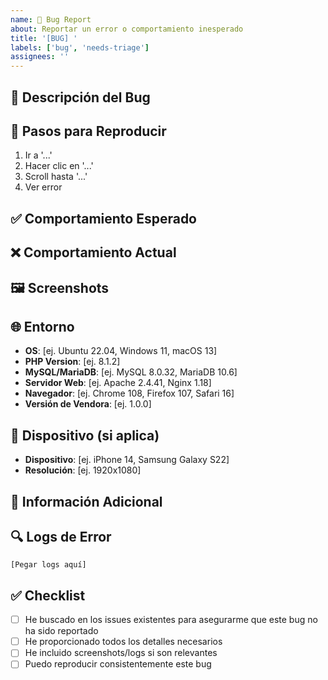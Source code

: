 ```yaml
---
name: 🐛 Bug Report
about: Reportar un error o comportamiento inesperado
title: '[BUG] '
labels: ['bug', 'needs-triage']
assignees: ''
---
```


## 🐛 Descripción del Bug
<!-- Descripción clara y concisa del problema -->

## 🔄 Pasos para Reproducir
<!-- Pasos detallados para reproducir el comportamiento -->
1. Ir a '...'
2. Hacer clic en '...'
3. Scroll hasta '...'
4. Ver error

## ✅ Comportamiento Esperado
<!-- Descripción clara de lo que esperabas que pasara -->

## ❌ Comportamiento Actual
<!-- Descripción clara de lo que pasó en su lugar -->

## 🖼️ Screenshots
<!-- Si aplica, agrega screenshots para ayudar a explicar tu problema -->

## 🌐 Entorno
<!-- Por favor completa la siguiente información -->
- **OS**: [ej. Ubuntu 22.04, Windows 11, macOS 13]
- **PHP Version**: [ej. 8.1.2]
- **MySQL/MariaDB**: [ej. MySQL 8.0.32, MariaDB 10.6]
- **Servidor Web**: [ej. Apache 2.4.41, Nginx 1.18]
- **Navegador**: [ej. Chrome 108, Firefox 107, Safari 16]
- **Versión de Vendora**: [ej. 1.0.0]

## 📱 Dispositivo (si aplica)
- **Dispositivo**: [ej. iPhone 14, Samsung Galaxy S22]
- **Resolución**: [ej. 1920x1080]

## 📝 Información Adicional
<!-- Agrega cualquier otro contexto sobre el problema aquí -->

## 🔍 Logs de Error
<!-- Si tienes logs de error, péguelos aquí -->
```
[Pegar logs aquí]
```

## ✅ Checklist
- [ ] He buscado en los issues existentes para asegurarme que este bug no ha sido reportado
- [ ] He proporcionado todos los detalles necesarios
- [ ] He incluido screenshots/logs si son relevantes
- [ ] Puedo reproducir consistentemente este bug